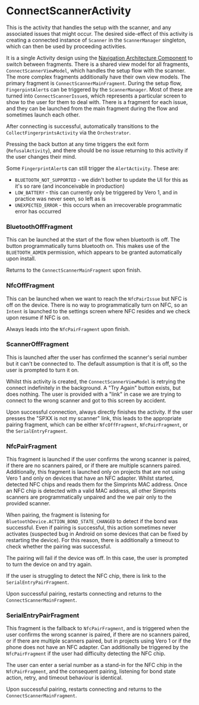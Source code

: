 # ConnectScannerActivity

This is the activity that handles the setup with the scanner, and any associated issues that might occur.
The desired side-effect of this activity is creating a connected instance of `Scanner` in the `ScannerManager` singleton, which can then be used by proceeding activities.

It is a single Activity design using the [Navigation Architecture Component](https://developer.android.com/guide/navigation) to switch between fragments.
There is a shared view model for all fragments, `ConnectScannerViewModel`, which handles the setup flow with the scanner. The more complex fragments additionally have their own view models.
The primary fragment is `ConnectScannerMainFragment`. During the setup flow, `FingerpintAlert`s can be triggered by the `ScannerManager`.
Most of these are turned into `ConnectScannerIssue`s, which represents a particular screen to show to the user for them to deal with.
There is a fragment for each issue, and they can be launched from the main fragment during the flow and sometimes launch each other.

After connecting is successful, automatically transitions to the `CollectFingerprintsActivity` via the `Orchestrator`.

Pressing the back button at any time triggers the exit form (`RefusalActivity`), and there should be no issue returning to this activity if the user changes their mind.

Some `FingerprintAlert`s can still trigger the `AlertActivity`. These are:
- `BLUETOOTH_NOT_SUPPORTED` - we didn't bother to update the UI for this as it's so rare (and inconceivable in production)
- `LOW_BATTERY` - this can currently only be triggered by Vero 1, and in practice was never seen, so left as is
- `UNEXPECTED_ERROR` - this occurs when an irrecoverable programmatic error has occurred

### BluetoothOffFragment
This can be launched at the start of the flow when bluetooth is off.
The button programmatically turns bluetooth on.
This makes use of the `BLUETOOTH_ADMIN` permission, which appears to be granted automatically upon install.

Returns to the `ConnectScannerMainFragment` upon finish.

### NfcOffFragment
This can be launched when we want to reach the `NfcPairIssue` but NFC is off on the device.
There is no way to programmatically turn on NFC, so an `Intent` is launched to the settings screen where NFC resides and we check upon resume if NFC is on.

Always leads into the `NfcPairFragment` upon finish.

### ScannerOffFragment
This is launched after the user has confirmed the scanner's serial number but it can't be connected to.
The default assumption is that it is off, so the user is prompted to turn it on.

Whilst this activity is created, the `ConnectScannerViewModel` is retrying the connect indefinitely in the background.
A "Try Again" button exists, but does nothing.
The user is provided with a "link" in case we are trying to connect to the wrong scanner and got to this screen by accident.

Upon successful connection, always directly finishes the activity.
If the user presses the "SPXX is not my scanner" link, this leads to the appropriate pairing fragment, which can be either `NfcOffFragment`, `NfcPairFragment`, or the `SerialEntryFragment`.

### NfcPairFragment
This fragment is launched if the user confirms the wrong scanner is paired, if there are no scanners paired, or if there are multiple scanners paired.
Additionally, this fragment is launched only on projects that are not using Vero 1 and only on devices that have an NFC adapter.
Whilst started, detected NFC chips and reads them for the Simprints MAC address.
Once an NFC chip is detected with a valid MAC address, all other Simprints scanners are programmatically unpaired and the we pair only to the provided scanner.

When pairing, the fragment is listening for `BluetoothDevice.ACTION_BOND_STATE_CHANGED` to detect if the bond was successful.
Even if pairing is successful, this action sometimes never activates (suspected bug in Android on some devices that can be fixed by restarting the device).
For this reason, there is additionally a timeout to check whether the pairing was successful.

The pairing will fail if the device was off. In this case, the user is prompted to turn the device on and try again.

If the user is struggling to detect the NFC chip, there is link to the `SerialEntryPairFragment`.

Upon successful pairing, restarts connecting and returns to the `ConnectScannerMainFragment`.

### SerialEntryPairFragment
This fragment is the fallback to `NfcPairFragment`, and is triggered when the user confirms the wrong scanner is paired, if there are no scanners paired, or if there are multiple scanners paired, but in projects using Vero 1 or if the phone does not have an NFC adapter.
Can additionally be triggered by the `NfcPairFragment` if the user had difficulty detecting the NFC chip.

The user can enter a serial number as a stand-in for the NFC chip in the `NfcPairFragment`, and the consequent pairing, listening for bond state action, retry, and timeout behaviour is identical.

Upon successful pairing, restarts connecting and returns to the `ConnectScannerMainFragment`.
